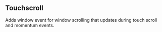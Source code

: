 Touchscroll
----

Adds window event for window scrolling that updates during touch scroll and momentum events.
